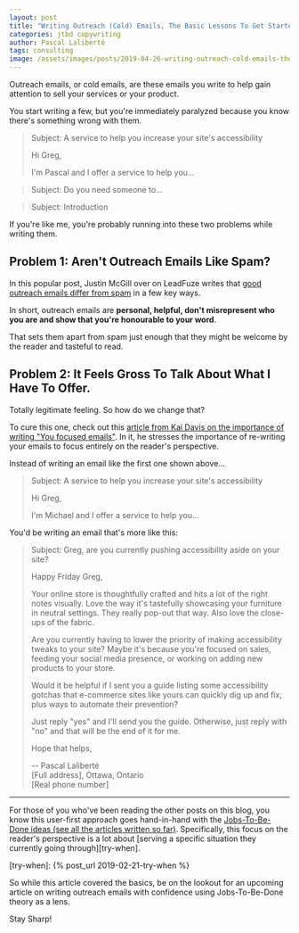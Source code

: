 ```yaml
---
layout: post
title: "Writing Outreach (Cold) Emails, The Basic Lessons To Get Started"
categories: jtbd copywriting
author: Pascal Laliberté
tags: consulting
image: /assets/images/posts/2019-04-26-writing-outreach-cold-emails-the-basic-lessons-to-get-started.jpg
---
```


Outreach emails, or cold emails, are these emails you write to help gain attention to sell your services or your product.

You start writing a few, but you're immediately paralyzed because you know there's something wrong with them.

> Subject: A service to help you increase your site's accessibility
> 
> Hi Greg,
> 
> I'm Pascal and I offer a service to help you...

> Subject: Do you need someone to...

> Subject: Introduction

If you're like me, you're probably running into these two problems while writing them.

## Problem 1: Aren't Outreach Emails Like Spam?

In this popular post, Justin McGill over on LeadFuze writes that [good outreach emails differ from spam][not-spam] in a few key ways.

In short, outreach emails are **personal, helpful, don't misrepresent who you are and show that you're honourable to your word**. 

That sets them apart from spam just enough that they might be welcome by the reader and tasteful to read.

[not-spam]: https://www.leadfuze.com/what-is-cold-email-and-is-it-spam/

## Problem 2: It Feels Gross To Talk About What I Have To Offer.

Totally legitimate feeling. So how do we change that?

To cure this one, check out this [article from Kai Davis on the importance of writing "You focused emails"][you-focused]. In it, he stresses the importance of re-writing your emails to focus entirely on the reader's perspective.

[you-focused]: https://kaidavis.com/you/

Instead of writing an email like the first one shown above...

> Subject: A service to help you increase your site's accessibility
> 
> Hi Greg,
> 
> I'm Michael and I offer a service to help you...

You'd be writing an email that's more like this:

> Subject: Greg, are you currently pushing accessibility aside on your site?
> 
> Happy Friday Greg,
> 
> Your online store is thoughtfully crafted and hits a lot of the right notes visually. Love the way it's tastefully showcasing your furniture in neutral settings. They really pop-out that way. Also love the close-ups of the fabric.
>
> Are you currently having to lower the priority of making accessibility tweaks to your site? Maybe it's because you're focused on sales, feeding your social media presence, or working on adding new products to your store.
>
> Would it be helpful if I sent you a guide listing some accessibility gotchas that e-commerce sites like yours can quickly dig up and fix, plus ways to automate their prevention?
> 
> Just reply "yes" and I'll send you the guide. Otherwise, just reply with "no" and that will be the end of it for me.
>
> Hope that helps,
>
> --
> Pascal Laliberté  
> [Full address], Ottawa, Ontario  
> [Real phone number]

---

For those of you who've been reading the other posts on this blog, you know this user-first approach goes hand-in-hand with the [Jobs-To-Be-Done ideas (see all the articles written so far)](/articles). Specifically, this focus on the reader's perspective is a lot about [serving a specific situation they currently going through][try-when].

[try-when]: {% post_url 2019-02-21-try-when %}

So while this article covered the basics, be on the lookout for an upcoming article on writing outreach emails with confidence using Jobs-To-Be-Done theory as a lens.

Stay Sharp!
